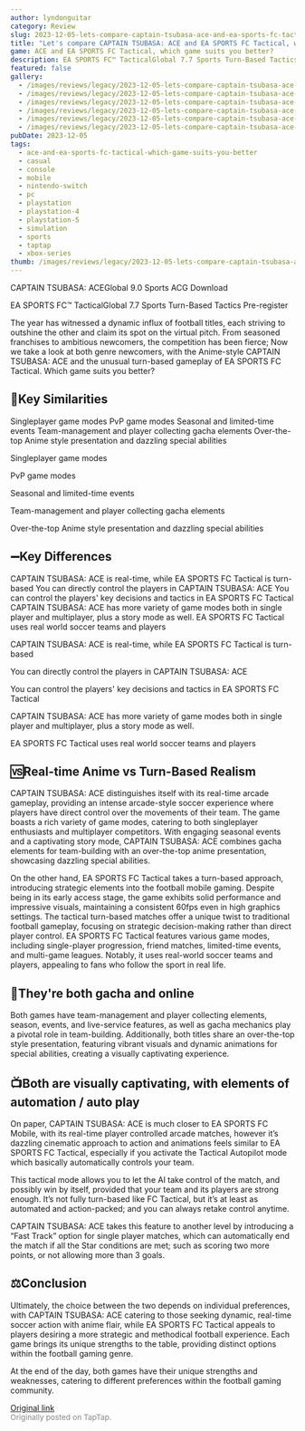 ```yaml
---
author: lyndonguitar
category: Review
slug: 2023-12-05-lets-compare-captain-tsubasa-ace-and-ea-sports-fc-tactical-which-game-suits-you-better
title: "Let's compare CAPTAIN TSUBASA: ACE and EA SPORTS FC Tactical, which game suits you better?"
game: ACE and EA SPORTS FC Tactical, which game suits you better?
description: EA SPORTS FC™ TacticalGlobal 7.7 Sports Turn-Based Tactics Pre-register
featured: false
gallery:
  - /images/reviews/legacy/2023-12-05-lets-compare-captain-tsubasa-ace-and-ea-sports-fc-tactical-which-game-suits-you-better-0.avif
  - /images/reviews/legacy/2023-12-05-lets-compare-captain-tsubasa-ace-and-ea-sports-fc-tactical-which-game-suits-you-better-1.avif
  - /images/reviews/legacy/2023-12-05-lets-compare-captain-tsubasa-ace-and-ea-sports-fc-tactical-which-game-suits-you-better-2.avif
  - /images/reviews/legacy/2023-12-05-lets-compare-captain-tsubasa-ace-and-ea-sports-fc-tactical-which-game-suits-you-better-3.avif
  - /images/reviews/legacy/2023-12-05-lets-compare-captain-tsubasa-ace-and-ea-sports-fc-tactical-which-game-suits-you-better-4.avif
  - /images/reviews/legacy/2023-12-05-lets-compare-captain-tsubasa-ace-and-ea-sports-fc-tactical-which-game-suits-you-better-5.avif
pubDate: 2023-12-05
tags:
  - ace-and-ea-sports-fc-tactical-which-game-suits-you-better
  - casual
  - console
  - mobile
  - nintendo-switch
  - pc
  - playstation
  - playstation-4
  - playstation-5
  - simulation
  - sports
  - taptap
  - xbox-series
thumb: /images/reviews/legacy/2023-12-05-lets-compare-captain-tsubasa-ace-and-ea-sports-fc-tactical-which-game-suits-you-better-0.avif
---
```


CAPTAIN TSUBASA: ACEGlobal
9.0
Sports
ACG
Download

EA SPORTS FC™ TacticalGlobal
7.7
Sports
Turn-Based Tactics
Pre-register

The year has witnessed a dynamic influx of football titles, each striving to outshine the other and claim its spot on the virtual pitch. From seasoned franchises to ambitious newcomers, the competition has been fierce; Now we take a look at both genre newcomers, with the Anime-style CAPTAIN TSUBASA: ACE and the unusual turn-based gameplay of EA SPORTS FC Tactical. Which game suits you better?


## 🔑Key Similarities

Singleplayer game modes
PvP game modes
Seasonal and limited-time events
Team-management and player collecting gacha elements
Over-the-top Anime style presentation and dazzling special abilities

Singleplayer game modes

PvP game modes

Seasonal and limited-time events

Team-management and player collecting gacha elements

Over-the-top Anime style presentation and dazzling special abilities


## ➖Key Differences

CAPTAIN TSUBASA: ACE is real-time, while EA SPORTS FC Tactical is turn-based
You can directly control the players in CAPTAIN TSUBASA: ACE
You can control the players' key decisions and tactics in EA SPORTS FC Tactical
CAPTAIN TSUBASA: ACE has more variety of game modes both in single player and multiplayer, plus a story mode as well.
EA SPORTS FC Tactical uses real world soccer teams and players

CAPTAIN TSUBASA: ACE is real-time, while EA SPORTS FC Tactical is turn-based

You can directly control the players in CAPTAIN TSUBASA: ACE

You can control the players' key decisions and tactics in EA SPORTS FC Tactical

CAPTAIN TSUBASA: ACE has more variety of game modes both in single player and multiplayer, plus a story mode as well.

EA SPORTS FC Tactical uses real world soccer teams and players


## 🆚Real-time Anime vs Turn-Based Realism

CAPTAIN TSUBASA: ACE distinguishes itself with its real-time arcade gameplay, providing an intense arcade-style soccer experience where players have direct control over the movements of their team. The game boasts a rich variety of game modes, catering to both singleplayer enthusiasts and multiplayer competitors. With engaging seasonal events and a captivating story mode, CAPTAIN TSUBASA: ACE combines gacha elements for team-building with an over-the-top anime presentation, showcasing dazzling special abilities.

On the other hand, EA SPORTS FC Tactical takes a turn-based approach, introducing strategic elements into the football mobile gaming. Despite being in its early access stage, the game exhibits solid performance and impressive visuals, maintaining a consistent 60fps even in high graphics settings. The tactical turn-based matches offer a unique twist to traditional football gameplay, focusing on strategic decision-making rather than direct player control. EA SPORTS FC Tactical features various game modes, including single-player progression, friend matches, limited-time events, and multi-game leagues. Notably, it uses real-world soccer teams and players, appealing to fans who follow the sport in real life.


## 🎰They're both gacha and online

Both games have team-management and player collecting elements, season, events, and live-service features, as well as gacha mechanics play a pivotal role in team-building. Additionally, both titles share an over-the-top style presentation, featuring vibrant visuals and dynamic animations for special abilities, creating a visually captivating experience.


## 📺Both are visually captivating, with elements of automation / auto play

On paper, CAPTAIN TSUBASA: ACE is much closer to EA SPORTS FC Mobile, with its real-time player controlled arcade matches, however it’s dazzling cinematic approach to action and animations feels similar to EA SPORTS FC Tactical, especially if you activate the Tactical Autopilot mode which basically automatically controls your team.

This tactical mode allows you to let the AI take control of the match, and possibly win by itself, provided that your team and its players are strong enough. It’s not fully turn-based like FC Tactical, but it’s at least as automated and action-packed; and you can always retake control anytime.

CAPTAIN TSUBASA: ACE takes this feature to another level by introducing a “Fast Track” option for single player matches, which can automatically end the match if all the Star conditions are met; such as scoring two more points, or not allowing more than 3 goals.


## ⚖️Conclusion

Ultimately, the choice between the two depends on individual preferences, with CAPTAIN TSUBASA: ACE catering to those seeking dynamic, real-time soccer action with anime flair, while EA SPORTS FC Tactical appeals to players desiring a more strategic and methodical football experience. Each game brings its unique strengths to the table, providing distinct options within the football gaming genre.

At the end of the day, both games have their unique strengths and weaknesses, catering to different preferences within the football gaming community.

[Original link](https://www.taptap.io/post/6629765)<br><span style="font-size: 0.95em; color: #888;">Originally posted on TapTap.</span>